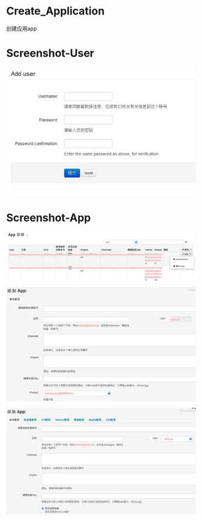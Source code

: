 # Create_Application
创建应用app


# Screenshot-User
![User](https://github.com/ARES-HHD/create_application/raw/master/static/image/user.png)

# Screenshot-App
![App1](https://github.com/ARES-HHD/create_application/raw/master/static/image/app1.png)

![App2](https://github.com/ARES-HHD/create_application/raw/master/static/image/app2.png)

![App3](https://github.com/ARES-HHD/create_application/raw/master/static/image/app3.png)
